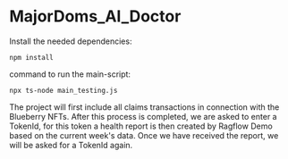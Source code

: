 # MajorDoms_AI_Doctor

Install the needed dependencies:
````
npm install
````

command to run the main-script:
````
npx ts-node main_testing.js
````

The project will first include all claims transactions in connection with the Blueberry NFTs. After this process is completed, we are asked to enter a TokenId, for this token a health report is then created by Ragflow Demo based on the current week's data. Once we have received the report, we will be asked for a TokenId again. 
